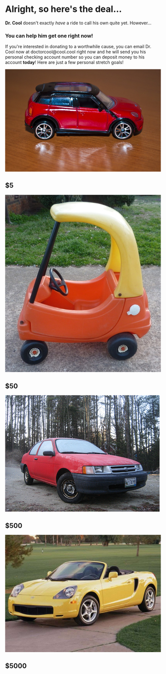 <!DOCTYPE html>
  <html>
    <head>
    <h1>Alright, so here's the deal...</h1>
    </head>
    <body>
    <p><b>Dr. Cool</b> doesn't exactly <i>have</i> a ride to call his own quite yet. However...</p>
    <h3>You can help him get one right now!</h3>
    <p>If you're interested in donating to a worthwhile cause, you can email Dr. Cool now at doctorcool@cool.cool right now and he will send you his personal checking account number so you can deposit money to his account <b>today</b>! Here are just a few personal stretch goals!
      <p><IMG SRC="toy car.jpg"> <h2>$5</h2></p>
      <p><img src="cozy coupe.jpg"> <h2>$50</h2></p>
  <p><img src="Cheap Car.jpg">  <h2>$500</h2></p>
  <p><img src="Good Car.jpg"> <h2>$5000</h2></p>

